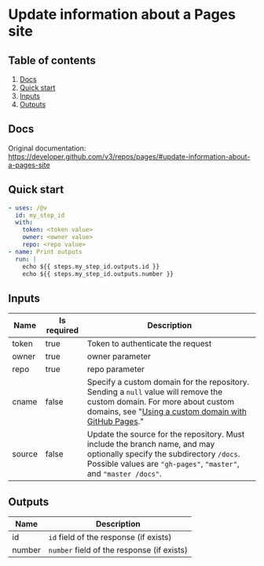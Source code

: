 # Update information about a Pages site

## Table of contents

1. [Docs](#docs)
1. [Quick start](#quick-start)
1. [Inputs](#inputs)
1. [Outputs](#outputs)

<a name="quick-start" ></a>
## Docs

Original documentation: https://developer.github.com/v3/repos/pages/#update-information-about-a-pages-site




<a name="quick start" ></a>
## Quick start

```yaml
- uses: /@v
  id: my_step_id
  with:
    token: <token value>
    owner: <owner value>
    repo: <repo value>
- name: Print outputs
  run: |
    echo ${{ steps.my_step_id.outputs.id }}
    echo ${{ steps.my_step_id.outputs.number }}
```


<a name="inputs" ></a>
## Inputs

| Name | Is required | Description |
|---|---|---|
|token|true|Token to authenticate the request
|owner|true|owner parameter
|repo|true|repo parameter
|cname|false|Specify a custom domain for the repository. Sending a `null` value will remove the custom domain. For more about custom domains, see "[Using a custom domain with GitHub Pages](https://help.github.com/articles/using-a-custom-domain-with-github-pages/)."
|source|false|Update the source for the repository. Must include the branch name, and may optionally specify the subdirectory `/docs`. Possible values are `"gh-pages"`, `"master"`, and `"master /docs"`.

<a name="outputs" ></a>
## Outputs

| Name | Description |
|---|---|
|id|`id` field of the response (if exists)|
|number|`number` field of the response (if exists)|


